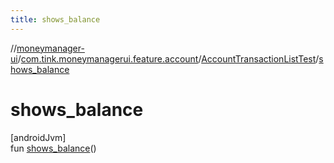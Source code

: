 ```yaml
---
title: shows_balance
---
```

//[moneymanager-ui](../../../index.html)/[com.tink.moneymanagerui.feature.account](../index.html)/[AccountTransactionListTest](index.html)/[shows_balance](shows_balance.html)



# shows_balance



[androidJvm]\
fun [shows_balance](shows_balance.html)()




